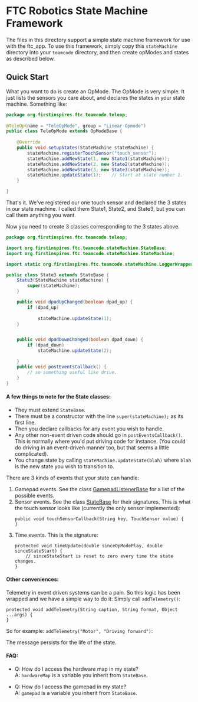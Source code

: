 # FTC Robotics State Machine Framework #

The files in this directory support a simple state machine framework for use with the ftc_app. To use this framework, simply copy this `stateMachine` directory into your `teamcode` directory, and then create opModes and states as described below.

## Quick Start ##

What you want to do is create an OpMode. The OpMode is very simple. 
It just lists the sensors you care about, and declares the states in your state machine.
Something like:

```java
package org.firstinspires.ftc.teamcode.teleop;
   
@TeleOp(name = "TeleOpMode", group = "Linear Opmode")
public class TeleOpMode extends OpModeBase {
   
    @Override
    public void setupStates(StateMachine stateMachine) {
        stateMachine.registerTouchSensor("touch_sensor");
        stateMachine.addNewState(1, new State1(stateMachine));
        stateMachine.addNewState(2, new State2(stateMachine));
        stateMachine.addNewState(3, new State3(stateMachine));
        stateMachine.updateState(1);    // Start at state number 1.
    }

}

```

That's it. We've registered our one touch sensor and declared the 3 states in our state machine. I called them
State1, State2, and State3, but you can call them anything you want.

Now you need to create 3 classes corresponding to the 3 states above. 

```java
package org.firstinspires.ftc.teamcode.teleop;

import org.firstinspires.ftc.teamcode.stateMachine.StateBase;
import org.firstinspires.ftc.teamcode.stateMachine.StateMachine;

import static org.firstinspires.ftc.teamcode.stateMachine.LoggerWrapper.log;

public class State3 extends StateBase {
    State3(StateMachine stateMachine) {
        super(stateMachine);
    }

    public void dpadUpChanged(boolean dpad_up) {
        if (dpad_up)
            
            stateMachine.updateState(1);
    }


    public void dpadDownChanged(boolean dpad_down) {
        if (dpad_down)
            stateMachine.updateState(2);

    }
    public void postEventsCallback() {
        // so something useful like drive.
    }
}

```

#### A few things to note for the State classes:
* They must extend `StateBase`.
* There must be a constructor with the line `super(stateMachine);` as its first line.
* Then you declare callbacks for any event you wish to handle.
* Any other non-event driven code should go in `postEventsCallback()`. This is normally where
you'd put driving code for instance. (You could do driving in an event-driven manner too, but that
seems a little complicated).
* You change state by calling `stateMachine.updateState(blah)` where `blah` is the new state 
you wish to transition to. 

There are 3 kinds of events that your state can handle:
1. Gamepad events. See the class [GamepadListenerBase](GamepadListenerBase.java) for a list of the possible events.
1. Sensor events. See the class [StateBase](StateBase.java) for their signatures. 
This is what the touch sensor looks like (currently the only sensor implemented):
    ```
    public void touchSensorCallback(String key, TouchSensor value) {
    }
    ```
1. Time events. This is the signature:
    ```
    protected void timeUpdate(double sinceOpModePlay, double sinceStateStart) {
        // sinceStateStart is reset to zero every time the state changes.
    }
    ```

#### Other conveniences:

Telemetry in event driven systems can be a pain. So this logic has been wrapped
and we have a simple way to do it: Simply call `addTelemetry()`:

```
protected void addTelemetry(String caption, String format, Object ...args) {
}
```
So for example: `addTelemetry("Motor", "Driving forward")`:

The message persists for the life of the state.


#### FAQ:
- Q: How do I access the hardware map in my state?   
A: `hardwareMap` is a variable you inherit from `StateBase`.

- Q: How do I access the gamepad in my state?   
A: `gamepad` is a variable you inherit from `StateBase`.



